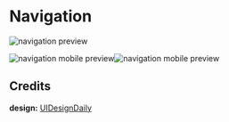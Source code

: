 # Navigation

![navigation preview](https://user-images.githubusercontent.com/67356291/129922525-7ab0d385-e415-40ed-965a-6c1b81ec11fc.png)

![navigation mobile preview](https://user-images.githubusercontent.com/67356291/129922578-2c6e4127-1416-47d7-b55f-6e9c51811970.png)![navigation mobile preview](https://user-images.githubusercontent.com/67356291/129922666-147aefcf-9ae3-4c56-b5af-9cc6ee4d1047.png)

## Credits

**design:** [UIDesignDaily](https://www.uidesigndaily.com/posts/sketch-navigation-menu-tag-day-1406)
